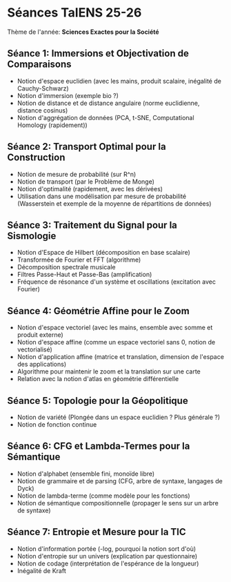 Séances TalENS 25-26
====================

Thème de l'année: **Sciences Exactes pour la Société**

Séance 1: **Immersions et Objectivation de Comparaisons**
----------------------------------------------------------
- Notion d'espace euclidien (avec les mains, produit scalaire, inégalité de Cauchy-Schwarz)
- Notion d'immersion (exemple bio ?)
- Notion de distance et de distance angulaire (norme euclidienne, distance cosinus)
- Notion d'aggrégation de données (PCA, t-SNE, Computational Homology (rapidement))

Séance 2: **Transport Optimal pour la Construction**
----------------------------------------------------------
- Notion de mesure de probabilité (sur R^n)
- Notion de transport (par le Problème de Monge)
- Notion d'optimalité (rapidement, avec les dérivées)
- Utilisation dans une modélisation par mesure de probabilité (Wasserstein et exemple de la moyenne de répartitions de données)

Séance 3: **Traitement du Signal pour la Sismologie**
----------------------------------------------------------
- Notion d'Espace de Hilbert (décomposition en base scalaire)
- Transformée de Fourier et FFT (algorithme)
- Décomposition spectrale musicale
- Filtres Passe-Haut et Passe-Bas (amplification)
- Fréquence de résonance d'un système et oscillations (excitation avec Fourier)

Séance 4: **Géométrie Affine pour le Zoom**
----------------------------------------------------------
- Notion d'espace vectoriel (avec les mains, ensemble avec somme et produit externe)
- Notion d'espace affine (comme un espace vectoriel sans 0, notion de vectorialisé)
- Notion d'application affine (matrice et translation, dimension de l'espace des applications)
- Algorithme pour maintenir le zoom et la translation sur une carte
- Relation avec la notion d'atlas en géométrie différentielle

Séance 5: **Topologie pour la Géopolitique**
----------------------------------------------------------
- Notion de variété (Plongée dans un espace euclidien ? Plus générale ?)
- Notion de fonction continue

Séance 6: **CFG et Lambda-Termes pour la Sémantique**
----------------------------------------------------------
- Notion d'alphabet (ensemble fini, monoïde libre)
- Notion de grammaire et de parsing (CFG, arbre de syntaxe, langages de Dyck)
- Notion de lambda-terme (comme modèle pour les fonctions)
- Notion de sémantique compositionnelle (propager le sens sur un arbre de syntaxe)

Séance 7: **Entropie et Mesure pour la TIC**
----------------------------------------------------------
- Notion d'information portée (-log, pourquoi la notion sort d'où)
- Notion d'entropie sur un univers (explication par questionnaire)
- Notion de codage (interprétation de l'espérance de la longueur)
- Inégalité de Kraft

